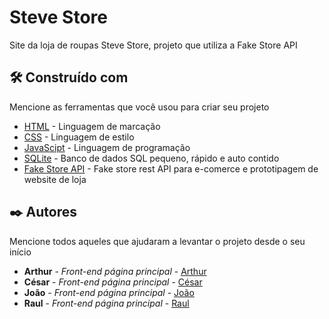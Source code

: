 # Steve Store

Site da loja de roupas Steve Store, projeto que utiliza a Fake Store API

## 🛠️ Construído com

Mencione as ferramentas que você usou para criar seu projeto

* [HTML](https://developer.mozilla.org/pt-BR/docs/Web/HTML) - Linguagem de marcação
* [CSS](https://developer.mozilla.org/pt-BR/docs/Web/CSS) - Linguagem de estilo
* [JavaScipt](https://www.javascript.com/) - Linguagem de programação
* [SQLite](https://sqlite.org/) - Banco de dados SQL pequeno, rápido e auto contido
* [Fake Store API](https://fakestoreapi.com/) - Fake store rest API para e-comerce e prototipagem de website de loja

## ✒️ Autores

Mencione todos aqueles que ajudaram a levantar o projeto desde o seu início

* **Arthur** - *Front-end página principal* - [Arthur](https://github.com/aarthx)
* **César** - *Front-end página principal* - [César](https://github.com/CesarLucasSB)
* **João** - *Front-end página principal* - [João](https://github.com/PvmLucas)
* **Raul** - *Front-end página principal* - [Raul](https://github.com/Raulzaozinho)

